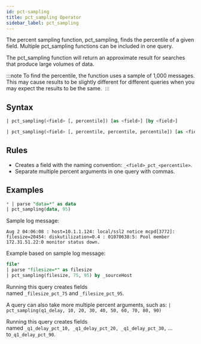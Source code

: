 ```yaml
---
id: pct-sampling
title: pct_sampling Operator
sidebar_label: pct_sampling
---
```




The percent sampling function, pct_sampling, finds the percentile of a given field. Multiple pct_sampling functions can be included in one query.

The pct_sampling function will return an approximate result for searches that produce large volumes of data.

:::note
To find the percentile, the function uses a sample of 1,000 messages. This may cause results to be slightly different for different queries when you may expect the results to be the same. 
:::

## Syntax

```sql
| pct_sampling(<field> [, percentile]) [as <field>] [by <field>]
```

```sql
| pct_sampling(<field> [, percentile, percentile, percentile]) [as <field>] [by <field>]
```

## Rules

* Creates a field with the naming convention: `_<field>_pct_<percentile>`.
* Separate multiple percent arguments in one query with commas.

## Examples

```sql
* | parse "data=*" as data
| pct_sampling(data, 95)
```

Sample log message:

```
Aug 2 04:06:08 : host=10.1.1.124: local/ssl2 notice mcpd[3772]: filesize=20454: diskutilization=0.4 : 01070638:5: Pool member 172.31.51.22:0 monitor status down.
```

Example based on sample log message:

```sql
file*
| parse "filesize=*" as filesize
| pct_sampling(filesize, 75, 95) by _sourceHost
```

Running this query creates fields named `_filesize_pct_75` and `_filesize_pct_95`.

A query can also take more multiple percent arguments, such as: `| pct_sampling(q1_delay, 10, 20, 30, 40, 50, 60, 70, 80, 90)`

Running this query creates fields named `_q1_delay_pct_10, _q1_delay_pct_20, _q1_delay_pct_30,` ... to`_q1_delay_pct_90`.
